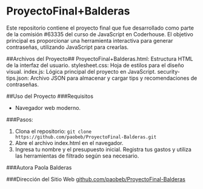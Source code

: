 # ProyectoFinal+Balderas

Este repositorio contiene el proyecto final que fue desarrollado como parte de la comisión #63335 del curso de JavaScript en Coderhouse. El objetivo principal es proporcionar una herramienta interactiva para generar contraseñas, utilizando JavaScript para crearlas.

##Archivos del Proyecto##
ProyectoFinal+Balderas.html: Estructura HTML de la interfaz del usuario.
stylesheet.css: Hoja de estilos para el diseño visual.
index.js: Lógica principal del proyecto en JavaScript.
security-tips.json: Archivo JSON para almacenar y cargar tips y recomendaciones de contraseñas.

##Uso del Proyecto
###Requisitos
+ Navegador web moderno.

###Pasos:
1. Clona el repositorio:
```git clone https://github.com/paobeb/ProyectoFinal-Balderas.git```
2. Abre el archivo index.html en el navegador.
3. Ingresa tu nombre y el presupuesto inicial.
Registra tus gastos y utiliza las herramientas de filtrado según sea necesario.

###Autora
Paola Balderas

###Dirección del Sitio Web
[github.com/paobeb/ProyectoFinal-Balderas](https://github.com/paobeb/ProyectoFinal-Balderas)
